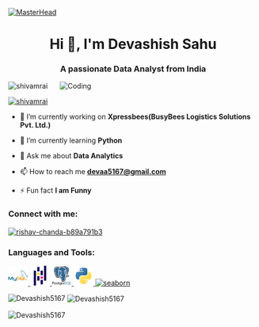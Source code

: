 

[![MasterHead](https://firebasestorage.googleapis.com/v0/b/flexi-coding.appspot.com/o/dempgi7-520f8d5f-63d4-4453-8822-dbc149ae27f8.gif?alt=media&token=91c0c7b2-93c3-4029-b011-1a8703c5730d)](https://shivamrai.io)
<h1 align="center">Hi 👋, I'm Devashish Sahu</h1>
<h3 align="center">A passionate Data Analyst from India</h3>
<img align="right" alt="Coding" width="400" src="https://media.tenor.com/C9qukZqPPS4AAAAC/coding-typing.gif">


<p align="left"> <img src="https://komarev.com/ghpvc/?username=shivamrai&label=Profile%20views&color=0e75b6&style=flat" alt="shivamrai" /> </p>

<p align="left"> <a href="https://twitter.com/ShivamR90041559" target="blank"><img src="https://img.shields.io/twitter/follow/shivamrai?logo=twitter&style=for-the-badge" alt="shivamrai" /></a> </p>


- 🔭 I’m currently working on **Xpressbees(BusyBees Logistics Solutions Pvt. Ltd.)**

- 🌱 I’m currently learning **Python**
- 💬 Ask me about **Data Analytics**
- 📫 How to reach me **devaa5167@gmail.com**
- ⚡ Fun fact **I am Funny**
<h3 align="left">Connect with me:</h3>
<p align="left">

<a href="https://https://www.linkedin.com/in/devashish-sahu-ds//" target="blank"><img align="center" src="https://raw.githubusercontent.com/rahuldkjain/github-profile-readme-generator/master/src/images/icons/Social/linked-in-alt.svg" alt="rishav-chanda-b89a791b3" height="30" width="40" /></a>

</p>
<h3 align="left">Languages and Tools:</h3>
<p align="left"> <a href="https://www.mysql.com/" target="_blank" rel="noreferrer"> <img src="https://raw.githubusercontent.com/devicons/devicon/master/icons/mysql/mysql-original-wordmark.svg" alt="mysql" width="40" height="40"/> </a> <a href="https://pandas.pydata.org/" target="_blank" rel="noreferrer"> <img src="https://raw.githubusercontent.com/devicons/devicon/2ae2a900d2f041da66e950e4d48052658d850630/icons/pandas/pandas-original.svg" alt="pandas" width="40" height="40"/> </a> <a href="https://www.postgresql.org" target="_blank" rel="noreferrer"> <img src="https://raw.githubusercontent.com/devicons/devicon/master/icons/postgresql/postgresql-original-wordmark.svg" alt="postgresql" width="40" height="40"/> </a> <a href="https://www.python.org" target="_blank" rel="noreferrer"> <img src="https://raw.githubusercontent.com/devicons/devicon/master/icons/python/python-original.svg" alt="python" width="40" height="40"/> </a> <a href="https://seaborn.pydata.org/" target="_blank" rel="noreferrer"> <img src="https://seaborn.pydata.org/_images/logo-mark-lightbg.svg" alt="seaborn" width="40" height="40"/> </a> </p>
<p><img align="left" src="https://github-readme-stats.vercel.app/api/top-langs?username=Devashish5167&show_icons=true&locale=en&layout=compact&theme=tokyonight" alt="Devashish5167" /></p>
<p>&nbsp;<img align="center" src="https://github-readme-stats.vercel.app/api?username=Devashish5167&show_icons=true&locale=en&theme=tokyonight" alt="Devashish5167" /></p>
<p><img align="center" src="https://github-readme-streak-stats.herokuapp.com/?user=Devashish5167&&theme=tokyonight" alt="Devashish5167" /></p>





